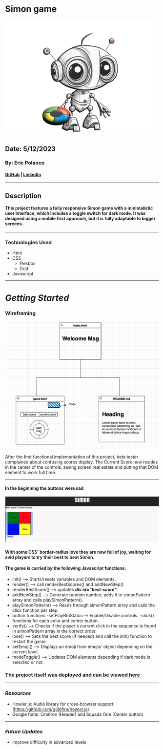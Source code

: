 # Simon game
![robot](/assets/imgs/game-intro.png)

## Date: 5/12/2023

### By: Eric Polanco

#### [GitHub](https://github.com/epolancot) | [LinkedIn](www.linkedin.com/in/epolancot) 

---

## **Description**

#### This project features a fully responsive Simon game with a minimalistic user interface, which includes a toggle switch for dark mode. It was designed using a mobile first approach, but it is fully adaptable to bigger screens.



---

### **Technologies Used**

- Html
- CSS
  - Flexbox
  - Grid
- Javascript

---

# **_Getting Started_**

### **Wireframing**

![wireframe](/assets/imgs/wireframing.png)

After the first functional implementation of this project, beta tester complained about confusing scores display. The Current Score now resides in the center of the controls, saving screen real estate and putting that DOM element to work full time.

--- 

#### **In the beginning the buttons were sad**
![Sad buttons](/assets/imgs/game-intro-basic-buttons.png)

#### With some CSS' border-radius love they are now full of joy, waiting for avid players to try their best to beat Simon. 

#### The game is carried by the following Javascript functions:
- init() --> Starts/resets variables and DOM elements.
- render() --> call renderBestScores() and addNewStep().
- renderBestScore() --> updates **_div id="best-score"_**.
- addNewStep() --> Generate random number, adds it to simonPattern array and calls playSimonPattern().
- playSimonPattern() --> Reads through simonPattern array and calls the click function per step.
- button functions
  -setPlayBtnStatus--> Enable/Disable controls.
  -click() functions for each color and center button.
- verify() --> Checks if the player's current click in the sequence is found in simonPattern array in the correct order.
- lose() --> Sets the best score (if needed) and call the init() function to restart the game.
- setEmoji() --> Displays an emoji from emojis' object depending on the current level.
- modeToggle() --> Updates DOM elements depending if dark mode is selected or not.

### The project itself was deployed and can be viewed [here](http://simongame-ga.surge.com)
---
### **_Resources_**
- Howler.js: Audio library for cross-browser support. (https://github.com/goldfire/howler.js)
- Google fonts: Orbitron (Header) and Squada One (Center button)

---
### **_Future Updates_**
- Improve difficulty in advanced levels

